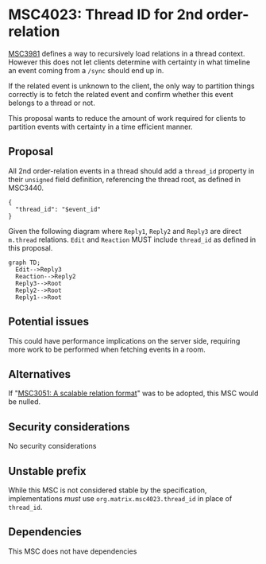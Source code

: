 # MSC4023: Thread ID for 2nd order-relation

[MSC3981](https://github.com/matrix-org/matrix-spec-proposals/pull/3981) defines
a way to recursively load relations in a thread context. However this does not
let clients determine with certainty in what timeline an event coming from a `/sync`
should end up in.

If the related event is unknown to the client, the only way to partition things
correctly is to fetch the related event and confirm whether this event belongs to
a thread or not.

This proposal wants to reduce the amount of work required for clients to partition
events with certainty in a time efficient manner.

## Proposal

All 2nd order-relation events in a thread should add a `thread_id` property in their
`unsigned` field definition, referencing the thread root, as defined in MSC3440.

```jsonc
{
  "thread_id": "$event_id"
}
```

Given the following diagram where `Reply1`, `Reply2` and `Reply3` are direct `m.thread`
relations. `Edit` and `Reaction` MUST include `thread_id` as defined in this
proposal.

```mermaid
graph TD;
  Edit-->Reply3
  Reaction-->Reply2
  Reply3-->Root
  Reply2-->Root
  Reply1-->Root
```

## Potential issues

This could have performance implications on the server side, requiring more work
to be performed when fetching events in a room.

## Alternatives

If "[MSC3051: A scalable relation format](https://github.com/matrix-org/matrix-spec-proposals/pull/3051)"
was to be adopted, this MSC would be nulled.

## Security considerations

No security considerations

## Unstable prefix

While this MSC is not considered stable by the specification, implementations _must_ use
`org.matrix.msc4023.thread_id` in place of `thread_id`.

## Dependencies

This MSC does not have dependencies
